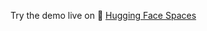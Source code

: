 


Try the demo live on 🤗 [Hugging Face Spaces](https://huggingface.co/spaces/rohitptnk/V2V-Translate)
